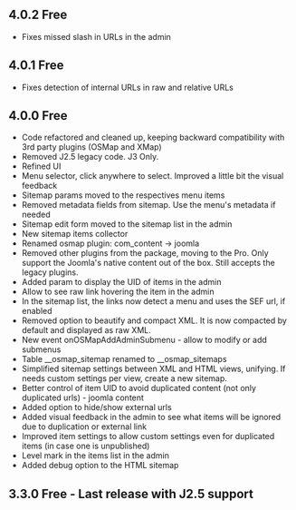 ## 4.0.2 Free

* Fixes missed slash in URLs in the admin

## 4.0.1 Free

* Fixes detection of internal URLs in raw and relative URLs

## 4.0.0 Free

* Code refactored and cleaned up, keeping backward compatibility with 3rd party plugins (OSMap and XMap)
* Removed J2.5 legacy code. J3 Only.
* Refined UI
* Menu selector, click anywhere to select. Improved a little bit the visual feedback
* Sitemap params moved to the respectives menu items
* Removed metadata fields from sitemap. Use the menu's metadata if needed
* Sitemap edit form moved to the sitemap list in the admin
* New sitemap items collector
* Renamed osmap plugin: com_content -> joomla
* Removed other plugins from the package, moving to the Pro. Only support the Joomla's native content out of the box. Still accepts the legacy plugins.
* Added param to display the UID of items in the admin
* Allow to see raw link hovering the item in the admin
* In the sitemap list, the links now detect a menu and uses the SEF url, if enabled
* Removed option to beautify and compact XML. It is now compacted by default and displayed as raw XML.
* New event onOSMapAddAdminSubmenu - allow to modify or add submenus
* Table __osmap_sitemap renamed to __osmap_sitemaps
* Simplified sitemap settings between XML and HTML views, unifying. If needs custom settings per view, create a new sitemap.
* Better control of item UID to avoid duplicated content (not only duplicated urls) - joomla content
* Added option to hide/show external urls
* Added visual feedback in the admin to see what items will be ignored due to duplication or external link
* Improved item settings to allow custom settings even for duplicated items (in case one is unpublished)
* Level mark in the items list in the admin
* Added debug option to the HTML sitemap

## 3.3.0 Free - Last release with J2.5 support
